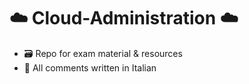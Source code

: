 # ☁️ Cloud-Administration ☁️
- 🗃️ Repo for exam material & resources 
- 🤌 All comments written in Italian
